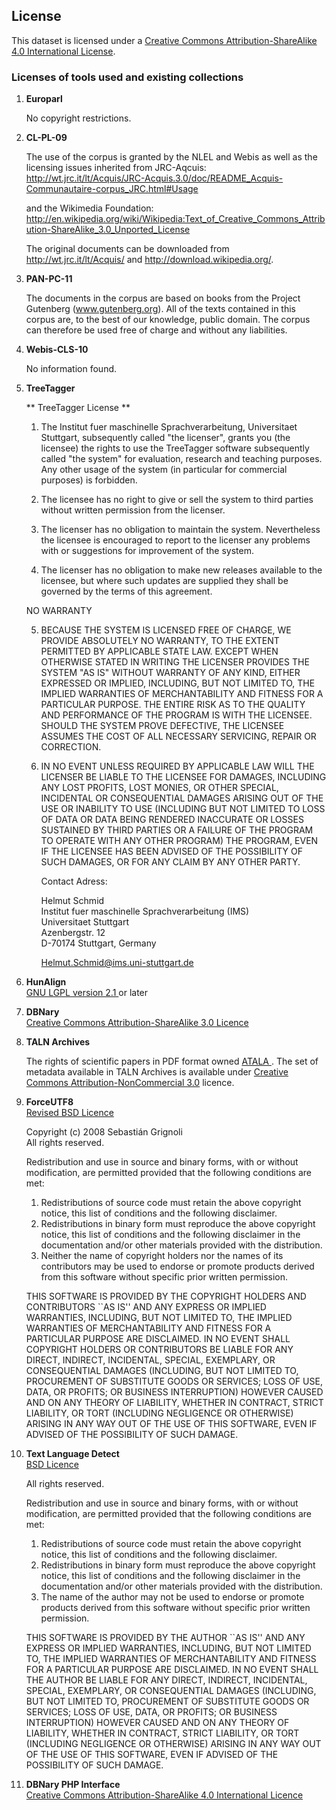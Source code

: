 ## License

This dataset is licensed under a <a rel="license" href="http://creativecommons.org/licenses/by-sa/4.0/">Creative Commons Attribution-ShareAlike 4.0 International License</a>.<br />

### Licenses of tools used and existing collections

1.	<b>Europarl</b><br/>

	No copyright restrictions.
	
2.	<b>CL-PL-09 </b><br/>
	
	The use of the corpus is granted by the NLEL and Webis as well as the licensing issues 
inherited from JRC-Aqcuis: http://wt.jrc.it/lt/Acquis/JRC-Acquis.3.0/doc/README_Acquis-Communautaire-corpus_JRC.html#Usage

	and the Wikimedia Foundation: http://en.wikipedia.org/wiki/Wikipedia:Text_of_Creative_Commons_Attribution-ShareAlike_3.0_Unported_License

	The original documents can be downloaded from http://wt.jrc.it/lt/Acquis/ and http://download.wikipedia.org/. 

3.	<b>PAN-PC-11</b><br/>

	The documents in the corpus are based on books from the Project Gutenberg 
(www.gutenberg.org). All of the texts contained in this corpus are, to the best of our knowledge, 
public domain. The corpus can therefore be used free of charge and without any
liabilities.
	
4.	<b>Webis-CLS-10 </b><br/>

	No information found.

5.	<b>TreeTagger</b><br/>

	** TreeTagger License **

	1. The Institut fuer maschinelle Sprachverarbeitung, Universitaet
   Stuttgart, subsequently called "the licenser", grants you (the
   licensee) the rights to use the TreeTagger software subsequently
   called "the system" for evaluation, research and teaching
   purposes. Any other usage of the system (in particular for
   commercial purposes) is forbidden.

	2. The licensee has no right to give or sell the system to third
   parties without written permission from the licenser.

	3. The licenser has no obligation to maintain the system.
   Nevertheless the licensee is encouraged to report to the licenser
   any problems with or suggestions for improvement of the system.

	4. The licenser has no obligation to make new releases available to the
   licensee, but where such updates are supplied they shall be governed by
   the terms of this agreement.

	NO WARRANTY

	5. BECAUSE THE SYSTEM IS LICENSED FREE OF CHARGE, WE PROVIDE
ABSOLUTELY NO WARRANTY, TO THE EXTENT PERMITTED BY APPLICABLE STATE
LAW. EXCEPT WHEN OTHERWISE STATED IN WRITING THE LICENSER PROVIDES THE
SYSTEM "AS IS" WITHOUT WARRANTY OF ANY KIND, EITHER EXPRESSED OR
IMPLIED, INCLUDING, BUT NOT LIMITED TO, THE IMPLIED WARRANTIES OF
MERCHANTABILITY AND FITNESS FOR A PARTICULAR PURPOSE. THE ENTIRE RISK
AS TO THE QUALITY AND PERFORMANCE OF THE PROGRAM IS WITH THE LICENSEE.
SHOULD THE SYSTEM PROVE DEFECTIVE, THE LICENSEE ASSUMES THE COST OF
ALL NECESSARY SERVICING, REPAIR OR CORRECTION.

	6. IN NO EVENT UNLESS REQUIRED BY APPLICABLE LAW WILL THE LICENSER BE
LIABLE TO THE LICENSEE FOR DAMAGES, INCLUDING ANY LOST PROFITS, LOST
MONIES, OR OTHER SPECIAL, INCIDENTAL OR CONSEQUENTIAL DAMAGES ARISING
OUT OF THE USE OR INABILITY TO USE (INCLUDING BUT NOT LIMITED TO LOSS
OF DATA OR DATA BEING RENDERED INACCURATE OR LOSSES SUSTAINED BY THIRD
PARTIES OR A FAILURE OF THE PROGRAM TO OPERATE WITH ANY OTHER PROGRAM)
THE PROGRAM, EVEN IF THE LICENSEE HAS BEEN ADVISED OF THE POSSIBILITY
OF SUCH DAMAGES, OR FOR ANY CLAIM BY ANY OTHER PARTY.


		Contact Adress:

		Helmut Schmid <br/>
		Institut fuer maschinelle Sprachverarbeitung (IMS) <br/>
		Universitaet Stuttgart <br/>
		Azenbergstr. 12 <br/>
		D-70174 Stuttgart, Germany <br/>

		Helmut.Schmid@ims.uni-stuttgart.de

6.	<b>HunAlign</b><br/>
	<a rel="license" href="http://www.gnu.org/licenses/old-licenses/lgpl-2.1.en.html"> GNU LGPL version 2.1 </a> or later</i> <br/>

7.	<b>DBNary</b><br/>
	<a rel="license" href="https://creativecommons.org/licenses/by-sa/3.0/">Creative Commons Attribution-ShareAlike 3.0 Licence</a> </i> 

8.	<b>TALN Archives</b><br/>

	The rights of scientific papers in PDF format owned <a rel="license" href="http://www.atala.org/"> ATALA </a>. The set of metadata available in TALN Archives is available under <a rel="license" href="https://creativecommons.org/licenses/by-nc/3.0/">Creative Commons Attribution-NonCommercial 3.0</a> licence. <br/>

9.	<b>ForceUTF8</b> <br/>
	<a rel="license" href="https://github.com/neitanod/forceutf8/blob/master/src/ForceUTF8/Encoding.php"> Revised BSD Licence </a></i> <br/>

	Copyright (c) 2008 Sebastián Grignoli <br/>
	All rights reserved. <br/>
	
	Redistribution and use in source and binary forms, with or without
modification, are permitted provided that the following conditions
are met:
	1. Redistributions of source code must retain the above copyright
   notice, this list of conditions and the following disclaimer.
	2. Redistributions in binary form must reproduce the above copyright
   notice, this list of conditions and the following disclaimer in the
   documentation and/or other materials provided with the distribution.
	3. Neither the name of copyright holders nor the names of its
   contributors may be used to endorse or promote products derived
   from this software without specific prior written permission.

	THIS SOFTWARE IS PROVIDED BY THE COPYRIGHT HOLDERS AND CONTRIBUTORS
``AS IS'' AND ANY EXPRESS OR IMPLIED WARRANTIES, INCLUDING, BUT NOT LIMITED
TO, THE IMPLIED WARRANTIES OF MERCHANTABILITY AND FITNESS FOR A PARTICULAR
PURPOSE ARE DISCLAIMED.  IN NO EVENT SHALL COPYRIGHT HOLDERS OR CONTRIBUTORS
BE LIABLE FOR ANY DIRECT, INDIRECT, INCIDENTAL, SPECIAL, EXEMPLARY, OR
CONSEQUENTIAL DAMAGES (INCLUDING, BUT NOT LIMITED TO, PROCUREMENT OF
SUBSTITUTE GOODS OR SERVICES; LOSS OF USE, DATA, OR PROFITS; OR BUSINESS
INTERRUPTION) HOWEVER CAUSED AND ON ANY THEORY OF LIABILITY, WHETHER IN
CONTRACT, STRICT LIABILITY, OR TORT (INCLUDING NEGLIGENCE OR OTHERWISE)
ARISING IN ANY WAY OUT OF THE USE OF THIS SOFTWARE, EVEN IF ADVISED OF THE
POSSIBILITY OF SUCH DAMAGE. <br/>

10.	<b>Text Language Detect</b> <br/>
	<a rel="license" href="http://www.debian.org/misc/bsd.license"> BSD Licence </a></i> <br/>

	All rights reserved.

	Redistribution and use in source and binary forms, with or without
modification, are permitted provided that the following conditions
are met:
	1. Redistributions of source code must retain the above copyright
   notice, this list of conditions and the following disclaimer.
	2. Redistributions in binary form must reproduce the above copyright
   notice, this list of conditions and the following disclaimer in the
   documentation and/or other materials provided with the distribution.
	3. The name of the author may not be used to endorse or promote products
   derived from this software without specific prior written permission.

	THIS SOFTWARE IS PROVIDED BY THE AUTHOR ``AS IS'' AND ANY EXPRESS OR
IMPLIED WARRANTIES, INCLUDING, BUT NOT LIMITED TO, THE IMPLIED WARRANTIES
OF MERCHANTABILITY AND FITNESS FOR A PARTICULAR PURPOSE ARE DISCLAIMED.
IN NO EVENT SHALL THE AUTHOR BE LIABLE FOR ANY DIRECT, INDIRECT,
INCIDENTAL, SPECIAL, EXEMPLARY, OR CONSEQUENTIAL DAMAGES (INCLUDING, BUT
NOT LIMITED TO, PROCUREMENT OF SUBSTITUTE GOODS OR SERVICES; LOSS OF USE,
DATA, OR PROFITS; OR BUSINESS INTERRUPTION) HOWEVER CAUSED AND ON ANY
THEORY OF LIABILITY, WHETHER IN CONTRACT, STRICT LIABILITY, OR TORT
(INCLUDING NEGLIGENCE OR OTHERWISE) ARISING IN ANY WAY OUT OF THE USE OF
THIS SOFTWARE, EVEN IF ADVISED OF THE POSSIBILITY OF SUCH DAMAGE. <br/>

12.	<b>DBNary PHP Interface</b> <br/>
	<a rel="license" href="http://creativecommons.org/licenses/by-sa/4.0/">Creative Commons Attribution-ShareAlike 4.0 International Licence</a> </i>

